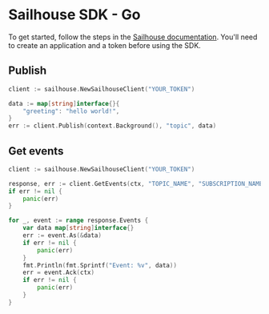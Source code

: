 # Sailhouse SDK - Go
To get started, follow the steps in the [Sailhouse documentation](https://docs.sailhouse.dev/getting-started/setup). You'll need to create an application and a token before using the SDK.
## Publish
```go
client := sailhouse.NewSailhouseClient("YOUR_TOKEN")

data := map[string]interface{}{
    "greeting": "hello world!",
}
err := client.Publish(context.Background(), "topic", data)
```

## Get events
```go
client := sailhouse.NewSailhouseClient("YOUR_TOKEN")

response, err := client.GetEvents(ctx, "TOPIC_NAME", "SUBSCRIPTION_NAME", sailhouse.WithTimeWindow(time.Hour*6))
if err != nil {
    panic(err)
}

for _, event := range response.Events {
    var data map[string]interface{}
    err := event.As(&data)
    if err != nil {
        panic(err)
    }
    fmt.Println(fmt.Sprintf("Event: %v", data))
    err = event.Ack(ctx)
    if err != nil {
        panic(err)
    }
}

```